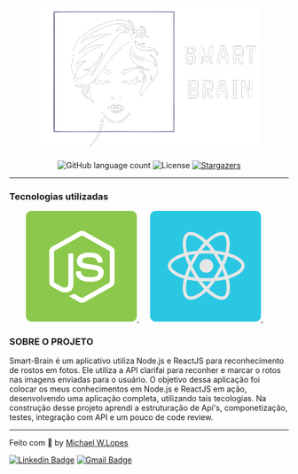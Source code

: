 <h1 align="center">
  <img alt="" title="" src="./web/img-github/smart-brain.png" width="400px" />
</h1>

<p align="center">
  <img alt="GitHub language count" src="https://img.shields.io/github/languages/count/michaelwell23/haitatsu?color=%2304D361">

  <img alt="License" src="https://img.shields.io/badge/license-MIT-%2304D361">

  <a href="https://github.com/michaelwell23/haitatsu/stargazers">
    <img alt="Stargazers" src="https://img.shields.io/github/stars/michaelwell23/haitatsu?style=social">
  </a>
</p>

---

### Tecnologias utilizadas

<p align="center">
  <a href="./server/"><img src="https://raw.githubusercontent.com/michaelwell23/projeto-servico-de-entregas/master/server/.github/nodejs.svg" alt="Node.Js" />
  </a>&nbsp;&nbsp;&nbsp;&nbsp;
  <a href="./web/"><img src="https://raw.githubusercontent.com/michaelwell23/projeto-servico-de-entregas/master/server/.github/reactjs.svg" alt="ReactJS">
  </a>&nbsp;&nbsp;&nbsp;&nbsp;
</p>

### SOBRE O PROJETO

Smart-Brain é um aplicativo utiliza Node.js e ReactJS para reconhecimento de rostos em fotos. Ele utiliza a API clarifai para reconher e marcar o rotos nas imagens enviadas para o usuário. O objetivo dessa aplicação foi colocar os meus conhecimentos em Node.js e ReactJS em ação, desenvolvendo uma aplicação completa, utilizando tais tecologias. Na construção desse projeto aprendi a estruturação de Api's, componetização, testes, integração com API e um pouco de code review.

---

Feito com :purple_heart: by [Michael W.Lopes](https://github.com/michael23-lopes)

[![Linkedin Badge](https://img.shields.io/badge/-Michael%20Lopes-blue?style=flat-square&logo=Linkedin&logoColor=white&link=https://www.linkedin.com/in/michael-wellington-lopes/)](https://www.linkedin.com/in/michael-wellington-lopes/)
[![Gmail Badge](https://img.shields.io/badge/-michael23.wellington@gmail.com-c14438?style=flat-square&logo=Gmail&logoColor=white&link=mailto:michael23.wellington@gmail.com)](mailto:michael23.wellington@gmail.com)
